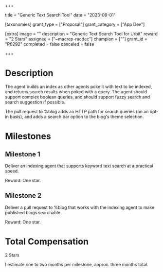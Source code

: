 +++

title = "Generic Text Search Tool"
date = "2023-09-01"

[taxonomies]
grant_type = ["Proposal"]
grant_category = ["App Dev"]

[extra]
image = ""
description = "Generic Text Search Tool for Urbit"
reward = "2 Stars"
assignee = ["~macrep-racdec"]
champion = [""]
grant_id = "P0292"
completed = false
canceled = false

+++

# Description

The agent builds an index as other agents poke it with text to be indexed, and returns search results when poked with a query. The agent should support complex boolean queries, and should support fuzzy search and search suggestion if possible.

The pull request to %blog adds an HTTP path for search queries (on an opt-in basis), and adds a search bar option to the blog's theme selection.

# Milestones

## Milestone 1

Deliver an indexing agent that supports keyword text search at a practical speed.

Reward:  One star.

## Milestone 2

Deliver a pull request to %blog that works with the indexing agent to make published blogs searchable. 

Reward: One star.

# Total Compensation

2 Stars

I estimate one to two months per milestone, approx. three months total.
